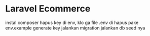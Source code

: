 # Laravel Ecommerce
instal composer
hapus key di env, klo ga file .env di hapus pake env.example
generate key 
jalankan migration
jalankan db seed nya
